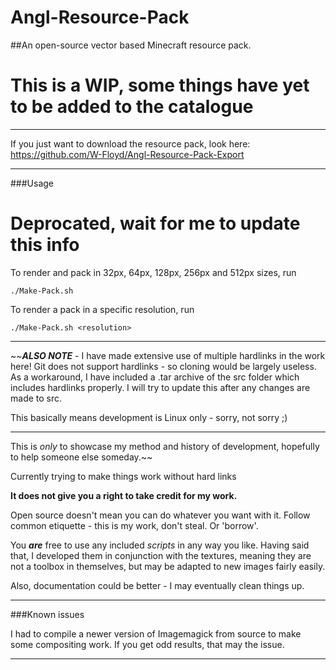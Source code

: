 # Angl-Resource-Pack
##An open-source vector based Minecraft resource pack.
# This is a WIP, some things have yet to be added to the catalogue
***

If you just want to download the resource pack, look here: https://github.com/W-Floyd/Angl-Resource-Pack-Export

***

###Usage
# Deprocated, wait for me to update this info

To render and pack in 32px, 64px, 128px, 256px and 512px sizes, run

	./Make-Pack.sh

To render a pack in a specific resolution, run

	./Make-Pack.sh <resolution>

***

~~***ALSO NOTE*** - I have made extensive use of multiple hardlinks in the work here! Git does not support hardlinks - so cloning would be largely useless. As a workaround, I have included a .tar archive of the src folder which includes hardlinks properly. I will try to update this after any changes are made to src.

This basically means development is Linux only - sorry, not sorry ;)

***

This is *only* to showcase my method and history of development, hopefully to help someone else someday.~~

Currently trying to make things work without hard links

**It does not give you a right to take credit for my work.**

Open source doesn't mean you can do whatever you want with it. Follow common etiquette - this is my work, don't steal. Or 'borrow'.

You ***are*** free to use any included *scripts* in any way you like.
Having said that, I developed them in conjunction with the textures, meaning they are not a toolbox in themselves, but may be adapted to new images fairly easily.

Also, documentation could be better - I may eventually clean things up.

***

###Known issues

I had to compile a newer version of Imagemagick from source to make some compositing work. If you get odd results, that may the issue.

***
